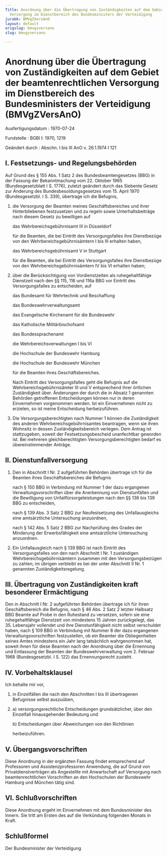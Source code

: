 ```yaml
---
Title: Anordnung über die Übertragung von Zuständigkeiten auf dem Gebiet der beamtenrechtlichen
  Versorgung im Dienstbereich des Bundesministers der Verteidigung
jurabk: BMVgZVersAnO
layout: default
origslug: bmvgzversano
slug: bmvgzversano

---
```


# Anordnung über die Übertragung von Zuständigkeiten auf dem Gebiet der beamtenrechtlichen Versorgung im Dienstbereich des Bundesministers der Verteidigung (BMVgZVersAnO)

Ausfertigungsdatum
:   1970-07-24

Fundstelle
:   BGBl I: 1970, 1219

Geändert durch
:   Abschn. I bis III AnO v. 26.1.1974 I 121


## I. Festsetzungs- und Regelungsbehörden

Auf Grund des § 155 Abs. 1 Satz 2 des Bundesbeamtengesetzes (BBG) in der Fassung der Bekanntmachung vom 22. Oktober 1965 (Bundesgesetzblatt I S. 1776), zuletzt geändert durch das Siebente Gesetz zur Änderung des Bundesbesoldungsgesetzes vom 15. April 1970 (Bundesgesetzbl. I S. 339), übertrage ich die Befugnis,

1.  die Versorgung der Beamten meines Geschäftsbereiches und ihrer Hinterbliebenen festzusetzen und zu regeln sowie Unterhaltsbeiträge nach diesem Gesetz zu bewilligen auf

    das Wehrbereichsgebührnisamt III in Düsseldorf

    für die Beamten, die bei Eintritt des Versorgungsfalles ihre Dienstbezüge von den Wehrbereichsgebührnisämtern I bis III erhalten haben,

    das Wehrbereichsgebührnisamt V in Stuttgart

    für die Beamten, die bei Eintritt des Versorgungsfalles ihre Dienstbezüge von den Wehrbereichsgebührnisämtern IV bis VI erhalten haben;


2.  über die Berücksichtigung von Vordienstzeiten als ruhegehaltfähige Dienstzeit nach den §§ 115, 116 und 116a BBG vor Eintritt des Versorgungsfalles zu entscheiden, auf

    das Bundesamt für Wehrtechnik und Beschaffung

    das Bundeswehrverwaltungsamt

    das Evangelische Kirchenamt für die Bundeswehr

    das Katholische Militärbischofsamt

    das Bundessprachenamt

    die Wehrbereichsverwaltungen I bis VI

    die Hochschule der Bundeswehr Hamburg

    die Hochschule der Bundeswehr München

    für die Beamten ihres Geschäftsbereiches.

    Nach Eintritt des Versorgungsfalles geht die Befugnis auf die Wehrbereichsgebührnisämter III und V entsprechend ihrer örtlichen Zuständigkeit über. Änderungen der durch die in Absatz 1 genannten Behörden getroffenen Entscheidungen können nur in deren Einvernehmen vorgenommen werden. Ist ein Einvernehmen nicht zu erzielen, so ist meine Entscheidung herbeizuführen.


3.  Die Versorgungsberechtigten nach Nummer 1 können die Zuständigkeit des anderen Wehrbereichsgebührnisamtes beantragen, wenn sie ihren Wohnsitz in dessen Zuständigkeitsbereich verlegen. Dem Antrag ist stattzugeben, soweit der Festsetzungsbescheid unanfechtbar geworden ist. Bei mehreren gleichberechtigten Versorgungsberechtigten bedarf es übereinstimmender Anträge.





## II. Dienstunfallversorgung


1.  Den in Abschnitt I Nr. 2 aufgeführten Behörden übertrage ich für die Beamten ihres Geschäftsbereiches die Befugnis

    nach § 150 BBG in Verbindung mit Nummer 1 der dazu ergangenen Verwaltungsvorschriften über die Anerkennung von Dienstunfällen und die Bewilligung von Unfallfürsorgeleistungen nach den §§ 136 bis 139 BBG zu entscheiden,

    nach § 139 Abs. 3 Satz 2 BBG zur Neufestsetzung des Unfallausgleichs eine amtsärztliche Untersuchung anzuordnen,

    nach § 142 Abs. 5 Satz 2 BBG zur Nachprüfung des Grades der Minderung der Erwerbsfähigkeit eine amtsärztliche Untersuchung anzuordnen.


2.  Ein Unfallausgleich nach § 139 BBG ist nach Eintritt des Versorgungsfalles von den nach Abschnitt I Nr. 1 zuständigen Wehrbereichsgebührnisämtern zusammen mit den Versorgungsbezügen zu zahlen; im übrigen verbleibt es bei der unter Abschnitt II Nr. 1 genannten Zuständigkeitsregelung.





## III. Übertragung von Zuständigkeiten kraft besonderer Ermächtigung

Den in Abschnitt I Nr. 2 aufgeführten Behörden übertrage ich für ihren Geschäftsbereich die Befugnis,
nach § 46 Abs. 2 Satz 2 letzter Halbsatz BBG Beamte auf Probe in den Ruhestand zu versetzen, sofern sie eine ruhegehaltfähige Dienstzeit von mindestens 15 Jahren zurückgelegt, das 35. Lebensjahr vollendet und ihre Dienstunfähigkeit nicht selbst verschuldet haben,
nach § 109 BBG in Verbindung mit Nummer 8 der dazu ergangenen Verwaltungsvorschriften festzustellen, ob ein Beamter die Obliegenheiten seines Amtes mindestens ein Jahr lang tatsächlich wahrgenommen hat, soweit ihnen für diese Beamten nach der Anordnung über die Ernennung und Entlassung der Beamten der Bundeswehrverwaltung vom 2. Februar 1968 (Bundesgesetzbl. I S. 122) das Ernennungsrecht zusteht.


## IV. Vorbehaltsklausel

Ich behalte mir vor,

1.  in Einzelfällen die nach den Abschnitten I bis III übertragenen Befugnisse selbst auszuüben,


2.
    a)  versorgungsrechtliche Entscheidungen grundsätzlicher, über den Einzelfall hinausgehender Bedeutung und


    b)  Entscheidungen über Abweichungen von den Richtlinien




    herbeizuführen.





## V. Übergangsvorschriften

Diese Anordnung in der ergänzten Fassung findet entsprechend auf Professoren und Assistenzprofessoren Anwendung, die auf Grund von Privatdienstverträgen als Angestellte mit Anwartschaft auf Versorgung nach beamtenrechtlichen Vorschriften an den Hochschulen der Bundeswehr Hamburg und München tätig sind.


## VI. Schlußvorschriften

Diese Anordnung ergeht im Einvernehmen mit dem Bundesminister des Innern. Sie tritt am Ersten des auf die Verkündung folgenden Monats in Kraft.


## Schlußformel

Der Bundesminister der Verteidigung

